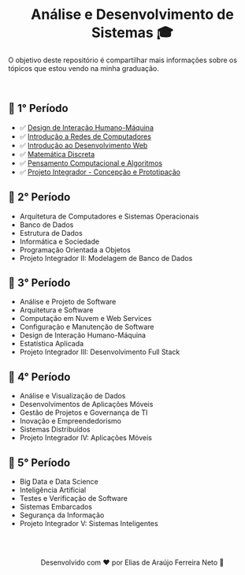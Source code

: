 <h1 align="center">
  Análise e Desenvolvimento de Sistemas 🎓
</h1>

O objetivo deste repositório é compartilhar mais informações sobre os tópicos que estou vendo na minha graduação.

<br>

## 📌 1° Período

- ✅ [Design de Interação Humano-Máquina](./periodo01/design_de_interacao_humano_maquina/)
- ✅ [Introdução a Redes de Computadores](./periodo01/introducao_a_redes_de_computadores/)
- ✅ [Introdução ao Desenvolvimento Web](./periodo01/introducao_ao_desenvolvimento_web/)
- ✅ [Matemática Discreta](./periodo01/matematica_discreta/)
- ✅ [Pensamento Computacional e Algoritmos](./periodo01/pensamento_computacional_e_algoritmos/)
- ✅ [Projeto Integrador - Concepção e Prototipação](./periodo01/projeto_integrador_I/)

## 📌 2° Período

- Arquitetura de Computadores e Sistemas Operacionais
- Banco de Dados
- Estrutura de Dados
- Informática e Sociedade
- Programação Orientada a Objetos
- Projeto Integrador II: Modelagem de Banco de Dados

## 📌 3° Período

- Análise e Projeto de Software
- Arquitetura e Software
- Computação em Nuvem e Web Services
- Configuração e Manutenção de Software
- Design de Interação Humano-Máquina
- Estatística Aplicada
- Projeto Integrador III: Desenvolvimento Full Stack

## 📌 4° Período

- Análise e Visualização de Dados
- Desenvolvimentos de Aplicações Móveis
- Gestão de Projetos e Governança de TI
- Inovação e Empreendedorismo
- Sistemas Distribuídos
- Projeto Integrador IV: Aplicações Móveis

## 📌 5° Período

- Big Data e Data Science
- Inteligência Artificial
- Testes e Verificação de Software
- Sistemas Embarcados
- Segurança da Informação
- Projeto Integrador V: Sistemas Inteligentes

<br>
<br>

<p align="center"> Desenvolvido com ❤ por Elias de Araújo Ferreira Neto 👋 <p>
